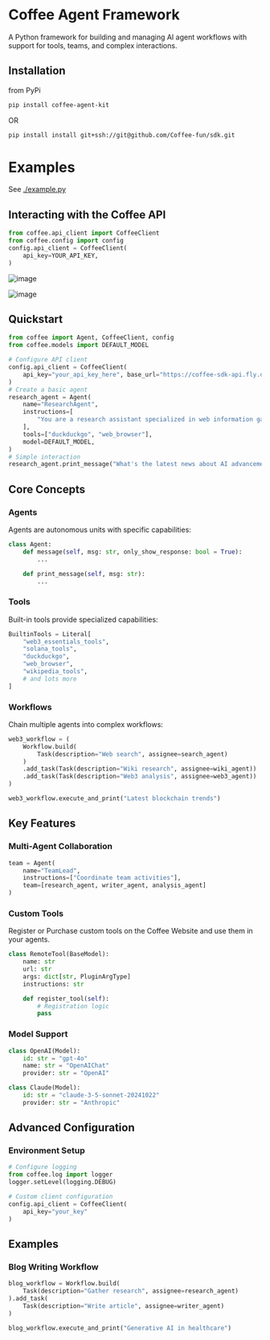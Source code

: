 # Coffee Agent Framework

A Python framework for building and managing AI agent workflows with support for tools, teams, and complex interactions.

## Installation
from PyPi
```sh
pip install coffee-agent-kit
```
OR 
```sh
pip install install git+ssh://git@github.com/Coffee-fun/sdk.git
```

# Examples

See [./example.py](example.py)

## Interacting with the Coffee API

```python
from coffee.api_client import CoffeeClient
from coffee.config import config
config.api_client = CoffeeClient(
    api_key=YOUR_API_KEY,
)
```

![image](https://github.com/user-attachments/assets/9f825237-3805-4ab1-93af-76b1566c1cfc)

![image](https://github.com/user-attachments/assets/3adf7e12-fbea-40f4-8704-a9b24012220b)

## Quickstart

```python
from coffee import Agent, CoffeeClient, config
from coffee.models import DEFAULT_MODEL

# Configure API client
config.api_client = CoffeeClient(
    api_key="your_api_key_here", base_url="https://coffee-sdk-api.fly.dev"
)
# Create a basic agent
research_agent = Agent(
    name="ResearchAgent",
    instructions=[
        "You are a research assistant specialized in web information gathering"
    ],
    tools=["duckduckgo", "web_browser"],
    model=DEFAULT_MODEL,
)
# Simple interaction
research_agent.print_message("What's the latest news about AI advancements?")

```

## Core Concepts

### Agents

Agents are autonomous units with specific capabilities:

```python
class Agent:
    def message(self, msg: str, only_show_response: bool = True):
        ...

    def print_message(self, msg: str):
        ...
```

### Tools

Built-in tools provide specialized capabilities:

```python
BuiltinTools = Literal[
    "web3_essentials_tools",
    "solana_tools",
    "duckduckgo",
    "web_browser",
    "wikipedia_tools",
    # and lots more
]
```

### Workflows

Chain multiple agents into complex workflows:

```python
web3_workflow = (
    Workflow.build(
        Task(description="Web search", assignee=search_agent)
    )
    .add_task(Task(description="Wiki research", assignee=wiki_agent))
    .add_task(Task(description="Web3 analysis", assignee=web3_agent))
)

web3_workflow.execute_and_print("Latest blockchain trends")
```

## Key Features

### Multi-Agent Collaboration

```python
team = Agent(
    name="TeamLead",
    instructions=["Coordinate team activities"],
    team=[research_agent, writer_agent, analysis_agent]
)
```

### Custom Tools

Register or Purchase custom tools on the Coffee Website and use them in your agents.

```python
class RemoteTool(BaseModel):
    name: str
    url: str
    args: dict[str, PluginArgType]
    instructions: str

    def register_tool(self):
        # Registration logic
        pass
```

### Model Support

```python
class OpenAI(Model):
    id: str = "gpt-4o"
    name: str = "OpenAIChat"
    provider: str = "OpenAI"

class Claude(Model):
    id: str = "claude-3-5-sonnet-20241022"
    provider: str = "Anthropic"
```

## Advanced Configuration

### Environment Setup

```python
# Configure logging
from coffee.log import logger
logger.setLevel(logging.DEBUG)

# Custom client configuration
config.api_client = CoffeeClient(
    api_key="your_key"
)
```

## Examples

### Blog Writing Workflow

```python
blog_workflow = Workflow.build(
    Task(description="Gather research", assignee=research_agent)
).add_task(
    Task(description="Write article", assignee=writer_agent)
)

blog_workflow.execute_and_print("Generative AI in healthcare")
```
